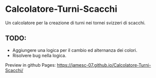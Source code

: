 # Calcolatore-Turni-Scacchi
Un calcolatore per la creazione di turni nei tornei svizzeri di scacchi.

## TODO:
- Aggiungere una logica per il cambio ed alternanza dei colori.
- Risolvere bug nella logica.

Preview in github Pages: https://jamesc-07.github.io/Calcolatore-Turni-Scacchi/
